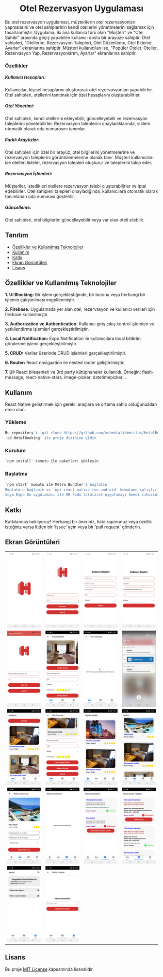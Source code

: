 <h1 align="center">
  Otel Rezervasyon Uygulaması
</h1>

Bu otel rezervasyon uygulaması, müşterilerin otel rezervasyonları yapmalarını ve otel sahiplerinin kendi otellerini yönetmelerini sağlamak için tasarlanmıştır. Uygulama, iki ana kullanıcı türü olan "Müşteri" ve "Otel Sahibi" arasında geçiş yapabilen kullanıcı dostu bir arayüze sahiptir. Otel sahipleri, "Otellerim, Rezervasyon Talepleri, Otel Düzenleme, Otel Ekleme, Ayarlar" ekranlarına sahiptir. Müşteri kullanıcıları ise, "Popüler Oteler, Oteller, Rezervasyon Yap, Rezervasyonlarım, Ayarlar" ekranlarına sahiptir.

### Özellikler

##### Kullanıcı Hesapları:

Kullanıcılar, kişisel hesaplarını oluşturarak otel rezervasyonları yapabilirler.
Otel sahipleri, otellerini tanıtmak için özel hesaplarını oluşturabilirler.

##### Otel Yönetimi:

Otel sahipleri, kendi otellerini ekleyebilir, güncelleyebilir ve rezervasyon taleplerini yönetebilirler.
Rezervasyon taleplerini onayladıklarında, sistem otomatik olarak oda numarasını tanımlar.

##### Farklı Arayüzler:

Otel sahipleri için özel bir arayüz, otel bilgilerini yönetmelerine ve rezervasyon taleplerini görüntülemelerine olanak tanır.
Müşteri kullanıcıları ise otelleri listeler, rezervasyon talepleri oluşturur ve taleplerini takip eder.

##### Rezervasyon İşlemleri:

Müşteriler, istedikleri otellere rezervasyon talebi oluşturabilirler ve iptal edebilirler.
Otel sahipleri talepleri onayladığında, kullanıcılara otomatik olarak tanımlanan oda numarası gösterilir.

##### Güncelleme:

Otel sahipleri, otel bilgilerini güncelleyebilir veya var olan oteli silebilir.

## Tanıtım

- [Özellikler ve Kullanılmış Teknolojiler](#özellikler-ve-kullanılmış-teknolojiler)
- [Kullanım](#kullanım)
- [Katkı](#katkı)
- [Ekran Görüntüleri](#ekran-görüntüleri)
- [Lisans](#lisans)

## Özellikler ve Kullanılmış Teknolojiler

**1. UI Blocking:** Bir işlem gerçekleştiğinde, bir butona veya herhangi bir işlemin çalıştırılması engellenmiştir.

**2. Firebase:** Uygulamada yer alan otel, rezervasyon ve kullanıcı verileri için firebase kullanılmıştır.

**3. Authorization ve Authentication:** Kullanıcı giriş çıkış kontrol işlemleri ve yetkilendirme işlemleri gerçekleştirilmiştir.

**4. Local Notification:** Expo Notification ile kullanıcılara local bildirim gönderme işlemi gerçekleştirilmiştir.

**5. CRUD:** Veriler üzerinde CRUD işlemleri gerçekleştirilmiştir.

**6. Router:** React navigaation ile nested router geliştirilmiştir.

**7. UI:** React bileşenleri ve 3rd party kütüphaneler kullanıldı. Örneğin: flash-message, react-native-stars, image-picker, datetimepicker...
## Kullanım

React Native geliştirmek için gerekli araçlara ve ortama sahip olduğunuzdan emin olun.

### Yükleme

```bash
Bu repository'i `git clone https://github.com/mehmetalidemirtas/HotelBooking.git` ile klonlayın
'cd HotelBooking' ile proje dizinine gidin
```

### Kurulum

```bash
`npm install` komutu ile paketleri yükleyin
```

### Başlatma

```bash
`npm start` komutu ile Metro Bundler'ı başlatın
Emulatöre bağlanın ve `npx react-native run-android` komutunu çalıştırın
veya Expo Go uygulaması ile QR kodu taratarak uygulamayı kendi cihazınızda çalıştırın.
```

## Katkı

Katkılarınızı bekliyoruz! Herhangi bir öneriniz, hata raporunuz veya özellik isteğiniz varsa lütfen bir 'issue' açın veya bir 'pull request' gönderin.

## Ekran Görüntüleri

|                         |                         |                          |                         |
| ----------------------- | ----------------------- | ------------------------ | ----------------------- |
| ![](screenshots/0.jpg)  | ![](screenshots/1.jpg)  | ![](screenshots/2.jpg)   | ![](screenshots/3.jpg)  |
| ![](screenshots/4.jpg)  | ![](screenshots/5.jpg)  | ![](screenshots/5_1.jpg) | ![](screenshots/6.jpg)  |
| ![](screenshots/7.jpg)  | ![](screenshots/8.jpg)  | ![](screenshots/9.jpg)   | ![](screenshots/10.jpg) |
| ![](screenshots/11.jpg) | ![](screenshots/12.jpg) | ![](screenshots/13.jpg)  | ![](screenshots/14.jpg) |
| ![](screenshots/15.jpg) | ![](screenshots/16.jpg) |                          |                         |

## Lisans

Bu proje [MIT License](LICENSE) kapsamında lisanslıdır.
